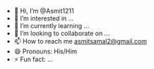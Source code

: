 - 👋 Hi, I’m @Asmit1211
- 👀 I’m interested in ...
- 🌱 I’m currently learning ...
- 💞️ I’m looking to collaborate on ...
- 📫 How to reach me asmitsamal2@gmail.com
- 😄 Pronouns: His/Him
- ⚡ Fun fact: ...

<!---
Asmit1211/Asmit1211 is a ✨ special ✨ repository because its `README.md` (this file) appears on your GitHub profile.
You can click the Preview link to take a look at your changes.
--->
